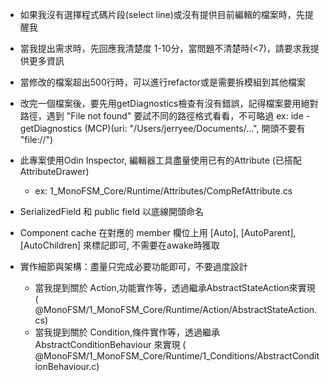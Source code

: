 * 如果我沒有選擇程式碼片段(select line)或沒有提供目前編輯的檔案時，先提醒我
* 當我提出需求時，先回應我清楚度 1-10分，當問題不清楚時(<7)，請要求我提供更多資訊
* 當修改的檔案超出500行時，可以進行refactor或是需要拆模組到其他檔案
* 改完一個檔案後，要先用getDiagnostics檢查有沒有錯誤，記得檔案要用絕對路徑，遇到 "File not found" 要試不同的路徑格式看看，不可略過
  ex: ide - getDiagnostics (MCP)(uri: "/Users/jerryee/Documents/...", 開頭不要有 "file://")
* 此專案使用Odin Inspector, 編輯器工具盡量使用已有的Attribute (已搭配AttributeDrawer)
    * ex: 1_MonoFSM_Core/Runtime/Attributes/CompRefAttribute.cs
* SerializedField 和 public field 以底線開頭命名
* Component cache 在對應的 member 欄位上用 [Auto], [AutoParent], [AutoChildren] 來標記即可, 不需要在awake時獲取

* 實作細節與架構：盡量只完成必要功能即可，不要過度設計
    * 當我提到關於 Action,功能實作等，透過繼承AbstractStateAction來實現 (
      @MonoFSM/1_MonoFSM_Core/Runtime/Action/AbstractStateAction.cs)
    * 當我提到關於 Condition,條件實作等，透過繼承 AbstractConditionBehaviour 來實現 (
      @MonoFSM/1_MonoFSM_Core/Runtime/1_Conditions/AbstractConditionBehaviour.c)